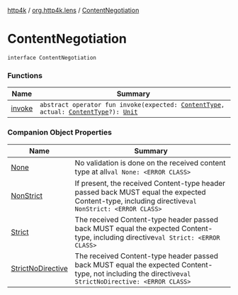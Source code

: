[http4k](../../index.md) / [org.http4k.lens](../index.md) / [ContentNegotiation](./index.md)

# ContentNegotiation

`interface ContentNegotiation`

### Functions

| Name | Summary |
|---|---|
| [invoke](invoke.md) | `abstract operator fun invoke(expected: `[`ContentType`](../../org.http4k.core/-content-type/index.md)`, actual: `[`ContentType`](../../org.http4k.core/-content-type/index.md)`?): `[`Unit`](https://kotlinlang.org/api/latest/jvm/stdlib/kotlin/-unit/index.html) |

### Companion Object Properties

| Name | Summary |
|---|---|
| [None](-none.md) | No validation is done on the received content type at all`val None: <ERROR CLASS>` |
| [NonStrict](-non-strict.md) | If present, the received Content-type header passed back MUST equal the expected Content-type, including directive`val NonStrict: <ERROR CLASS>` |
| [Strict](-strict.md) | The received Content-type header passed back MUST equal the expected Content-type, including directive`val Strict: <ERROR CLASS>` |
| [StrictNoDirective](-strict-no-directive.md) | The received Content-type header passed back MUST equal the expected Content-type, not including the directive`val StrictNoDirective: <ERROR CLASS>` |
